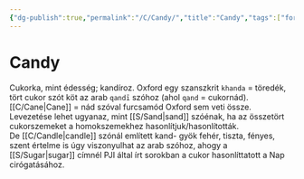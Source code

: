 ```yaml
---
{"dg-publish":true,"permalink":"/C/Candy/","title":"Candy","tags":["formatlooksokayonsmallerfiles"],"created":"2023-10-17T11:09","updated":"2023-10-17T11:09"}
---
```



# Candy

Cukorka, mint édesség; kandíroz. Oxford egy szanszkrit `khanda` = töredék, tört cukor szót köt az arab `qandī` szóhoz (ahol `qand` = cukornád).  
[[C/Cane\|Cane]] = nád szóval furcsamód Oxford sem veti össze.  
Levezetése lehet ugyanaz, mint [[S/Sand\|sand]] szóénak, ha az összetört cukorszemeket a homokszemekhez hasonlítjuk/hasonlították.  
De [[C/Candle\|candle]] szónál említett kand- gyök fehér, tiszta, fényes, szent értelme is úgy viszonyulhat az arab szóhoz, ahogy a [[S/Sugar\|sugar]] címnél PJI által írt sorokban a cukor hasonlíttatott a Nap cirógatásához.  